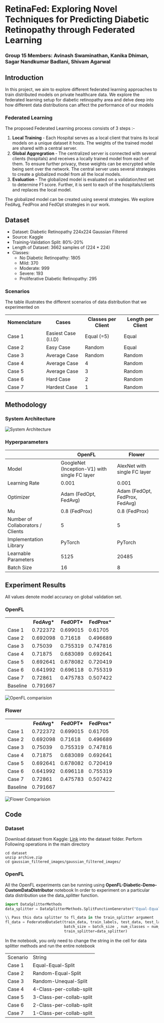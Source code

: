 # RetinaFed: Exploring Novel Techniques for Predicting Diabetic Retinopathy through Federated Learning

### Group 15 Members: Avinash Swaminathan, Kanika Dhiman, Sagar Nandkumar Badlani, Shivam Agarwal  

## Introduction

In this project, we aim to explore different federated learning approaches to train distributed models on private healthcare data. 
We explore the federated learning setup for diabetic retinopathy area and delve deep into how different data distributions can affect the performance of our models

### Federated Learning

The proposed Federated Learning process consists of 3 steps :- 
1. <b> Local Training </b> - Each Hospital serves as a local client that trains its local models on a unique dataset it hosts. The weights of the trained model are shared with a central server.
2. <b> Global Aggregration </b> - The centralized server is connected with several clients (hospitals) and receives a locally trained model from each of them. To ensure further privacy, these weights can be encrypted while being sent over the network. The central server uses several strategies to create a globalized model from all the local models. 
3. <b> Evaluation </b> - The globalized model is evaluated on a validation/test set to determine F1 score. Further, it is sent to each of the hospitals/clients and replaces the local model. 

The globalized model can be created using several strategies. We explore FedAvg, FedProx and FedOpt strategies in our work.

## Dataset
<ul>
  <li>Dataset: Diabetic Retinopathy 224x224 Gaussian Filtered</li>
  <li>Source: Kaggle</li>
  <li>Training-Validation Split: 80%-20%</li>
  <li>Length of Dataset: 3662 samples of (224 * 224)</li>
  <li>Classes:
    <ul>
      <li>No Diabetic Retinopathy: 1805</li>
      <li>Mild: 370</li>
      <li>Moderate: 999</li>
      <li>Severe: 193</li>
      <li>Proliferative Diabetic Retinopathy: 295</li>
    </ul>
  </li>
</ul>

### Scenarios

The table illustrates the different scenarios of data distribution that we experimented on
<table>
  <tr>
    <th>Nomenclature</th>
    <th>Cases</th>
    <th>Classes per Client</th>
    <th>Length per Client</th>
  </tr>
  <tr>
    <td>Case 1</td>
    <td>Easiest Case (I.I.D)</td>
    <td>Equal (=5)</td>
    <td>Equal</td>
  </tr>
  <tr>
    <td>Case 2</td>
    <td>Easy Case</td>
    <td>Random</td>
    <td>Equal</td>
  </tr>
  <tr>
    <td>Case 3</td>
    <td>Average Case</td>
    <td>Random</td>
    <td>Random</td>
  </tr>
  <tr>
    <td>Case 4</td>
    <td>Average Case</td>
    <td>4</td>
    <td>Random</td>
  </tr>
  <tr>
    <td>Case 5</td>
    <td>Average Case</td>
    <td>3</td>
    <td>Random</td>
  </tr>
  <tr>
    <td>Case 6</td>
    <td>Hard Case</td>
    <td>2</td>
    <td>Random</td>
  </tr>
  <tr>
    <td>Case 7</td>
    <td>Hardest Case</td>
    <td>1</td>
    <td>Random</td>
  </tr>
</table>

## Methodology 

### System Architecture

![System Architecture](imgs/SystemArch.png)

### Hyperparameters
<table>
  <thead>
    <tr>
      <th></th>
      <th>OpenFL</th>
      <th>Flower</th>
    </tr>
  </thead>
  <tbody>
    <tr>
      <td>Model</td>
      <td>GoogleNet (Inception-V1) with single FC layer</td>
      <td>AlexNet with single FC layer</td>
    </tr>
    <tr>
      <td>Learning Rate</td>
      <td>0.001</td>
      <td>0.001</td>
    </tr>
    <tr>
      <td>Optimizer</td>
      <td>Adam (FedOpt, FedAvg)</td>
      <td>Adam (FedOpt, FedProx, FedAvg)</td>
    </tr>
    <tr>
      <td>Mu</td>
      <td>0.8 (FedProx)</td>
      <td>0.8 (FedProx)</td>
    </tr>
    <tr>
      <td>Number of Collaborators / Clients</td>
      <td>5</td>
      <td>5</td>
    </tr>
    <tr>
      <td>Implementation Library</td>
      <td>PyTorch</td>
      <td>PyTorch</td>
    </tr>
    <tr>
      <td>Learnable Parameters</td>
      <td>5125</td>
      <td>20485</td>
    </tr>
    <tr>
      <td>Batch Size</td>
      <td>16</td>
      <td>8</td>
    </tr>
  </tbody>
</table>

## Experiment Results

All values denote model accuracy on global validation set. 

### OpenFL

<table>
  <tr>
    <th></th>
    <th>FedAvg*</th>
    <th>FedOPT*</th>
    <th>FedProx*</th>
  </tr>
  <tr>
    <td>Case 1</td>
    <td>0.722372</td>
    <td>0.699015</td>
    <td>0.61705</td>
  </tr>
  <tr>
    <td>Case 2</td>
    <td>0.692098</td>
    <td>0.71618</td>
    <td>0.496689</td>
  </tr>
  <tr>
    <td>Case 3</td>
    <td>0.75039</td>
    <td>0.755319</td>
    <td>0.747816</td>
  </tr>
  <tr>
    <td>Case 4</td>
    <td>0.71875</td>
    <td>0.683089</td>
    <td>0.692641</td>
  </tr>
  <tr>
    <td>Case 5</td>
    <td>0.692641</td>
    <td>0.678082</td>
    <td>0.720419</td>
  </tr>
  <tr>
    <td>Case 6</td>
    <td>0.641992</td>
    <td>0.696118</td>
    <td>0.755319</td>
  </tr>
  <tr>
    <td>Case 7</td>
    <td>0.72861</td>
    <td>0.475783</td>
    <td>0.507422</td>
  </tr>
  <tr>
    <td>Baseline</td>
    <td colspan="3">0.791667</td>
  </tr>
</table>

![OpenFL comparision](imgs/OpenFLcompare.png)
### Flower

<table>
  <tr>
    <th></th>
    <th>FedAvg*</th>
    <th>FedOPT*</th>
    <th>FedProx*</th>
  </tr>
  <tr>
    <td>Case 1</td>
    <td>0.722372</td>
    <td>0.699015</td>
    <td>0.61705</td>
  </tr>
  <tr>
    <td>Case 2</td>
    <td>0.692098</td>
    <td>0.71618</td>
    <td>0.496689</td>
  </tr>
  <tr>
    <td>Case 3</td>
    <td>0.75039</td>
    <td>0.755319</td>
    <td>0.747816</td>
  </tr>
  <tr>
    <td>Case 4</td>
    <td>0.71875</td>
    <td>0.683089</td>
    <td>0.692641</td>
  </tr>
  <tr>
    <td>Case 5</td>
    <td>0.692641</td>
    <td>0.678082</td>
    <td>0.720419</td>
  </tr>
  <tr>
    <td>Case 6</td>
    <td>0.641992</td>
    <td>0.696118</td>
    <td>0.755319</td>
  </tr>
  <tr>
    <td>Case 7</td>
    <td>0.72861</td>
    <td>0.475783</td>
    <td>0.507422</td>
  </tr>
  <tr>
    <td>Baseline</td>
    <td colspan="3">0.791667</td>
  </tr>
</table>

![Flower Comparision](imgs/FlowerCompare.png)
## Code

### Dataset
Download dataset from Kaggle: [Link](https://www.kaggle.com/datasets/sovitrath/diabetic-retinopathy-224x224-gaussian-filtered/code) into the dataset folder.
Perform Following operations in the main directory 

```terminal
cd dataset
unzip archive.zip
cd gaussian_filtered_images/gaussian_filtered_images/
```

### OpenFL
All the OpenFL experiments can be running using <b>OpenFL-Diabetic-Demo-CustomDataDistributor</b> notebook
In order to experiment on a particular data distribution use the data_splitter function.

```python
import DataSplitterMethods
data_splitter = DataSplitterMethods.SplitFunctionGenerator("Equal-Equal-Split") #Use strings defined below to experiment on data distribution

\\ Pass this data splitter to fl_data in the train_splitter argument
fl_data = FederatedDataSet(train_data, train_labels, test_data, test_labels, 
                           batch_size = batch_size , num_classes = num_classes, 
                           train_splitter=data_splitter)
```


In the notebook, you only need to change the string in the cell for data splitter methods and run the entire notebook

<table>
  <tr>
    <td>Scenario</td>
    <td> String </td>
  </tr>
  <tr>
    <td>Case 1</td>
    <td>Equal-Equal-Split</td>
  </tr>
  <tr>
    <td>Case 2</td>
    <td>Random-Equal-Split</td>
  </tr>
  <tr>
    <td>Case 3</td>
    <td>Random-Unequal-Split</td>
  </tr>
  <tr>
    <td>Case 4</td>
    <td>4-Class-per-collab-split</td>
  </tr>
  <tr>
    <td>Case 5</td>
    <td>3-Class-per-collab-split</td>
  </tr>
  <tr>
    <td>Case 6</td>
    <td>2-Class-per-collab-split</td>
  </tr>
  <tr>
    <td>Case 7</td>
    <td>1-Class-per-collab-split</td>
  </tr>
</table>
